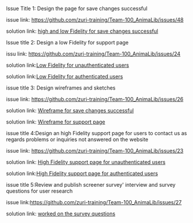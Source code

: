 Issue Title 1: Design the page for save changes successful

issue link: https://github.com/zuri-training/Team-100_AnimaLib/issues/48

solution link: [high and low Fidelity for save changes successful](https://www.figma.com/file/j1drbvRXQLsqEpHG3DfsbP/changes-successfully-saved-page?node-id=0%3A1)



Issue title 2: Design a low Fidelity for support page

issu link: https://github.com/zuri-training/Team-100_AnimaLib/issues/24

solution link:[Low Fidelity for unauthenticated users](https://www.figma.com/file/VLaolzmNxT8lx7uBMsYVMz/Team-100_AnimaLib?node-id=3367%3A19422)

solution link:[Low Fidelity for authenticated users](https://www.figma.com/file/VLaolzmNxT8lx7uBMsYVMz/Team-100_AnimaLib?node-id=3405%3A19424)

issue title 3: Design wireframes and sketches

issue link: https://github.com/zuri-training/Team-100_AnimaLib/issues/26

solution link: [Wireframe for save changes successful](https://www.figma.com/file/j1drbvRXQLsqEpHG3DfsbP/changes-successfully-saved-page?node-id=0%3A1)

solution link: [Wireframe for support page](https://www.figma.com/file/VLaolzmNxT8lx7uBMsYVMz/Team-100_AnimaLib?node-id=2882%3A25974)

issue title 4:Design an high Fidelity support page for users to contact us as regards problems or inquiries not answered on the website

issue link: https://github.com/zuri-training/Team-100_AnimaLib/issues/23

solution link: [High Fidelity support page for unauthenticated users](https://www.figma.com/file/VLaolzmNxT8lx7uBMsYVMz/Team-100_AnimaLib?node-id=3370%3A19423)

solution link:[High Fidelity support page for authenticated users](https://www.figma.com/file/VLaolzmNxT8lx7uBMsYVMz/Team-100_AnimaLib?node-id=3405%3A19425)


issue title 5:Review and publish screener survey' interview and survey questions for user research

issue link:https://github.com/zuri-training/Team-100_AnimaLib/issues/27
 



solution link: [worked on the survey questions](https://docs.google.com/document/d/139jnUvUZV3XcdpIgCxjvh4JVmwbO5p1NQdizOal7qf0/edit?usp=sharing)

